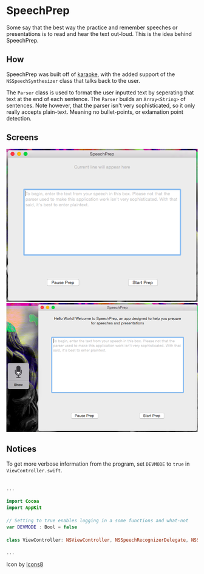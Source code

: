 # SpeechPrep
Some say that the best way the practice and remember speeches or presentations is to read and hear the text out-loud. This is the idea behind SpeechPrep.

## How
SpeechPrep was built off of [karaoke](https://github.com/cryptoc1/karaoke), with the added support of the `NSSpeechSynthesizer` class that talks back
to the user.

The `Parser` class is used to format the user inputted text by seperating that text at the end of each sentence. The `Parser` builds an `Array<String>` of sentences. Note however, that the parser isn't very sophisticated, so it only really accepts plain-text. Meaning no bullet-points, or exlamation point detection.

## Screens
![main](screens/main.png)
![prompting for speech](screens/prompt-for-speaking.png)

## Notices
To get more verbose information from the program, set `DEVMODE` to `true` in `ViewController.swift`.

```swift

...

import Cocoa
import AppKit

// Setting to true enables logging in a some functions and what-not
var DEVMODE : Bool = false

class ViewController: NSViewController, NSSpeechRecognizerDelegate, NSSpeechSynthesizerDelegate {

...

```

Icon by [Icons8](http://icons8.com)
